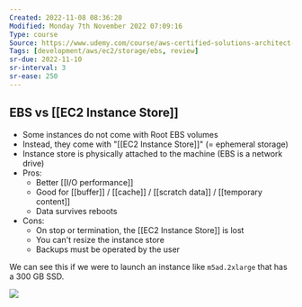 ```yaml
---
Created: 2022-11-08 08:36:20
Modified: Monday 7th November 2022 07:09:16
Type: course
Source: https://www.udemy.com/course/aws-certified-solutions-architect-associate-saa-c01/?xref=E0Aed11STH4LPUQvCz0GJFABTmM=
Tags: [development/aws/ec2/storage/ebs, review]
sr-due: 2022-11-10
sr-interval: 3
sr-ease: 250
---
```


## EBS vs [[EC2 Instance Store]]

- Some instances do not come with Root EBS volumes
- Instead, they come with "[[EC2 Instance Store]]" (= ephemeral storage)
- Instance store is physically attached to the machine (EBS is a network drive)
- Pros:
    - Better [[I/O performance]]
    - Good for [[buffer]] / [[cache]] / [[scratch data]] / [[temporary content]]
    - Data survives reboots
- Cons:
    - On stop or termination, the [[EC2 Instance Store]] is lost
    - You can't resize the instance store
    - Backups must be operated by the user

We can see this if we were to launch an instance like `m5ad.2xlarge` that has a 300 GB SSD.

![](2019-12-30-07-36-16.png)
